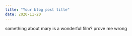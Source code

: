```yaml
---
title: "Your blog post title"
date: 2020-11-20
---
```

something about mary is a wonderful film? prove me wrong
